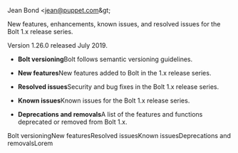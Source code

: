<?xml version="1.0" encoding="UTF-8"?><?path2rootmap-uri ./?>
<!DOCTYPE topic
  PUBLIC "-//OASIS//DTD DITA Topic//EN" "topic.dtd">
<topic id="bolt-release-notes"><title>Bolt release notes</title><prolog><author>Jean Bond &lt;jean@puppet.com\&gt;</author></prolog><body><p>New features, enhancements, known issues, and resolved issues for the Bolt 1.x release series.</p><p>Version 1.26.0 released July 2019.</p><ul><li><p><b><xref href="bolt_versioning.md" format="dita" type="topic">Bolt versioning</xref></b><?linebreak?>Bolt follows semantic versioning guidelines.</p></li><li><p><b><xref href="bolt_new_features.md" format="dita" type="topic">New features</xref></b><?linebreak?>New features added to Bolt in the 1.x release series.</p></li><li><p><b><xref href="bolt_resolved_issues.md" format="dita" type="topic">Resolved issues</xref></b><?linebreak?>Security and bug fixes in the Bolt 1.x release series.</p></li><li><p><b><xref href="bolt_known_issues.md" format="dita" type="topic">Known issues</xref></b><?linebreak?>Known issues for the Bolt 1.x release series.</p></li><li><p><b><xref href="bolt_deprecations_and_removals.md" format="dita" type="topic">Deprecations and removals</xref></b><?linebreak?>A list of the features and functions deprecated or removed from Bolt 1.x.</p></li></ul></body><related-links><linkpool mapkeyref="bolt-md"><linkpool><link format="dita" href="bolt_versioning.md" role="child" scope="local" type="topic"><linktext>Bolt versioning</linktext></link><link format="dita" href="bolt_new_features.md" role="child" scope="local" type="topic"><linktext>New features</linktext></link><link format="dita" href="bolt_resolved_issues.md" role="child" scope="local" type="topic"><linktext>Resolved issues</linktext></link><link format="dita" href="bolt_known_issues.md" role="child" scope="local" type="topic"><linktext>Known issues</linktext></link><link format="dita" href="bolt_deprecations_and_removals.md" role="child" scope="local" type="topic"><linktext>Deprecations and removals</linktext></link><link format="dita" href="lorem.md" role="child" scope="local" type="topic"><linktext>Lorem</linktext></link></linkpool></linkpool></related-links></topic>